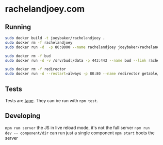 # rachelandjoey.com


## Running
```bash
sudo docker build -t joeybaker/rachelandjoey .
sudo docker rm -f rachelandjoey
sudo docker run -d  -p 80:8000 --name rachelandjoey joeybaker/rachelandjoey
```

```bash
sudo docker rm -f bud
sudo docker run -d -v /srv/bud:/data -p 443:443 --name bud --link rachelandjoey:backend joeybaker/bud-tls
```

```bash
sudo docker rm -f redirector
sudo docker run -d --restart=always -p 80:80 --name redirector getable/https-redirect
```

## Tests
Tests are [tape](https://github.com/substack/tape). They can be run with `npm test`.

## Developing
`npm run server` the JS in live reload mode, it's not the full server
`npm run dev -- component/dir` can run just a single component
`npm start` boots the server
